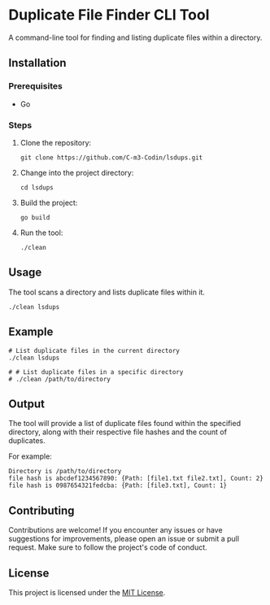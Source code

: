 # Duplicate File Finder CLI Tool

A command-line tool for finding and listing duplicate files within a directory.

## Installation

### Prerequisites

- Go 

### Steps

1. Clone the repository:

   ```shell
   git clone https://github.com/C-m3-Codin/lsdups.git
   ```

2. Change into the project directory:

   ```shell
   cd lsdups
   ```

3. Build the project:

   ```shell
   go build
   ```

4. Run the tool:

   ```shell
   ./clean
   ```

## Usage

The tool scans a directory and lists duplicate files within it.

```shell
./clean lsdups
```

<!-- Replace `[directory]` with the path to the directory you want to scan. If no directory is provided, the current directory will be scanned by default. -->

## Example

```shell
# List duplicate files in the current directory
./clean lsdups

# # List duplicate files in a specific directory
# ./clean /path/to/directory
```

## Output

The tool will provide a list of duplicate files found within the specified directory, along with their respective file hashes and the count of duplicates.

For example:

```shell
Directory is /path/to/directory
file hash is abcdef1234567890: {Path: [file1.txt file2.txt], Count: 2}
file hash is 0987654321fedcba: {Path: [file3.txt], Count: 1}
```

## Contributing

Contributions are welcome! If you encounter any issues or have suggestions for improvements, please open an issue or submit a pull request. Make sure to follow the project's code of conduct.

## License

This project is licensed under the [MIT License](LICENSE).
```
